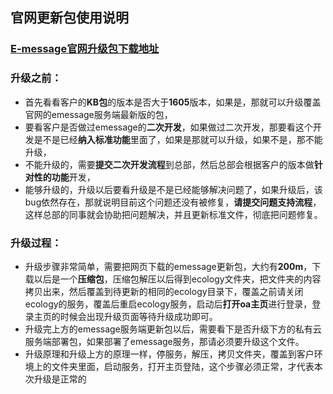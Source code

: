 ## 官网更新包使用说明

### [E-message官网升级包下载地址](http://im.cobiz.cn/html/download.html)
### 升级之前：
* 首先看看客户的**KB包**的版本是否大于**1605**版本，如果是，那就可以升级覆盖官网的emessage服务端最新版的包，
* 要看客户是否做过emessage的**二次开发**，如果做过二次开发，那要看这个开发是不是已经**纳入标准功能**里面了，如果是那就可以升级，如果不是，那不能升级，
* 不能升级的，需要**提交二次开发流程**到总部，然后总部会根据客户的版本做**针对性的功能**开发，
* 能够升级的，升级以后要看升级是不是已经能够解决问题了，如果升级后，该bug依然存在，那就说明目前这个问题还没有被修复，**请提交问题支持流程**，这样总部的同事就会协助把问题解决，并且更新标准文件，彻底把问题修复。

### 升级过程：
* 升级步骤非常简单，需要把网页下载的emessage更新包，大约有**200m**，下载以后是一个**压缩包**，压缩包解压以后得到ecology文件夹，把文件夹的内容拷贝出来，然后覆盖到待更新的相同的ecology目录下，覆盖之前请关闭ecology的服务，覆盖后重启ecology服务，启动后**打开oa主页**进行登录，登录主页的时候会出现升级页面等待升级成功即可。
* 升级完上方的emessage服务端更新包以后，需要看下是否升级下方的私有云服务端部署包，如果部署了emessage服务，那请必须要升级这个文件。 
* 升级原理和升级上方的原理一样，停服务，解压，拷贝文件夹，覆盖到客户环境上的文件夹里面，启动服务，打开主页登陆，这个步骤必须正常，才代表本次升级是正常的